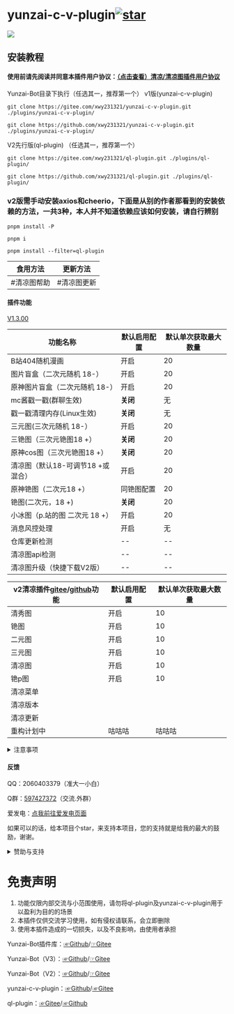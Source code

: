 # yunzai-c-v-plugin<a href='https://gitee.com/xwy231321/yunzai-c-v-plugin/stargazers'><img src='https://gitee.com/xwy231321/yunzai-c-v-plugin/badge/star.svg?theme=dark' alt='star'></img></a>



[![](https://profile-counter.glitch.me/yunzai-c-v-plugin/count.svg)](https://gitee.com/xwy231321/yunzai-c-v-plugin)

## 安装教程

#### 使用前请先阅读并同意本插件用户协议：[（点击查看）清凉/清凉图插件用户协议](https://gitee.com/xwy231321/ql-plugin/blob/master/%E7%94%A8%E6%88%B7%E5%8D%8F%E8%AE%AE.txt)

Yunzai-Bot目录下执行（任选其一，推荐第一个）
v1版(yunzai-c-v-plugin)

```
git clone https://gitee.com/xwy231321/yunzai-c-v-plugin.git ./plugins/yunzai-c-v-plugin/

```

```
git clone https://github.com/xwy231321/yunzai-c-v-plugin.git ./plugins/yunzai-c-v-plugin/

```

V2先行版(ql-plugin) （任选其一，推荐第一个）

```
git clone https://gitee.com/xwy231321/ql-plugin.git ./plugins/ql-plugin/

```
```
git clone https://github.com/xwy231321/ql-plugin.git ./plugins/ql-plugin/

```
### v2版需手动安装axios和cheerio，下面是从别的作者那看到的安装依赖的方法，一共3种，本人并不知道依赖应该如何安装，请自行辨别
```
pnpm install -P
```
```
pnpm i
```
```
pnpm install --filter=ql-plugin
```

| 食用方法 | 更新方法 |
|------|------|
| #清凉图帮助 | #清凉图更新 |


#### 插件功能 

[V1.3.00](./CHANGELOG.md)

| 功能名称                          | 默认启用配置 | 默认单次获取最大数量 |
|-------------------------------|----|------------|
| B站404随机漫画                     | 开启 | 20         |
| 图片盲盒（二次元随机 18-）               | 开启 | 20         |
| 原神图片盲盒（二次元随机 18-）             | 开启 | 20         |
| mc酱戳一戳(群聊生效)                  | **关闭** | 无          |
| 戳一戳清理内存(Linux生效)              | **关闭** | 无          |
| 三元图(三次元随机 18-）           | 开启 | 20         |
| 三铯图（三次元铯图18 +）                | **关闭** | 20         |
| 原神cos图（三次元铯图18 +）             | **关闭** | 20         |
| 清凉图（默认18-可调节18 +或混合）          | 开启 | 20         |
| 原神铯图（二次元18 +）             | 同铯图配置 | 20         |
| 铯图(二次元，18 +)  | **关闭** | 20         |
| 小冰图（p.站的图 二次元 18 +）                       | 开启 | 20          |
| 消息风控处理                        | 开启 | 无          |
| 仓库更新检测              | -- | --          |
| 清凉图api检测              | -- | --          |
| 清凉图升级（快捷下载V2版）              | -- | --          |


| v2清凉插件[gitee](https://gitee.com/xwy231321/ql-plugin)/[github](https://github.com/xwy231321/ql-plugin)功能           | 默认启用配置 | 默认单次获取最大数量 |
|-------------------------------|----|------------|
| 清秀图 | 开启 | 10 |
| 铯图 | 开启 | 10 |
| 二元图 | 开启 | 10 |
| 三元图 | 开启 | 10 |
| 清凉图 | 开启 | 10 |
| 铯p图 | 开启 | 10 |
| 清凉菜单 |  |  |
| 清凉版本 |  |  |
| 清凉更新 |  |  |
| 重构计划中 | 咕咕咕 | 咕咕咕 |

<details><summary>注意事项</summary>

其中 铯图，三铯图，原神铯图，原神cos图，清凉图可以配置黑名单群聊，见blacklist.yaml

清凉图、铯图 私聊：图片，群聊：聊天记录（概率裂图），云溪图：聊天记录，均不撤回。

群聊中使用时会遇到以下报错

```
发送消息错误:[{"type":"flash","file":"hppts://xxxxxxxxxxxx.com"}]
[ERRO] ApiRejection { code: -70, message: ' 群消息发送失败，可能被风控' }

```
属于**正常情况**。

资源占用10mb左右，仅支持v3云崽，已适配锅巴

**为减缓卡片被和谐的速度，其他功能将不再加入卡片，卡片功能仅维护现存功能。**

</details>

#### 反馈

QQ：2060403379（准大一小白）

Q群：[597427372](https://jq.qq.com/?_wv=1027&k=rPN5Kmfx)（交流.外群）

爱发电：[点我前往爱发电页面](https://afdian.net/a/yunzai-c-v-plugin/plan)

如果可以的话，给本项目个star，来支持本项目，您的支持就是给我的最大的鼓励，谢谢。


<details><summary>赞助与支持</summary>

由于插件性质特殊，内群**分享交流**只提供给开发者/赞助商等有贡献人士，在此也感谢大家一路的支持

#### 支持与赞助

鸣谢（排名不分先后）

| 名单  | 主要贡献      |
|-----|-----------|
| 小飞  | 消息风控处理等   |
| 无解  | Linux清理内存 |
| 星念  | 仓库动态检测 |
| Parker Liang  | 图库支持 |

#### 赞助名单

**赞助方式请联系作者**

仅按时间顺序排名，谢谢支持~

| 名单  | 赞助量 | 备注 |
|-----|-----|-----|
| 倾听 | 20 | 无 |
| 维拉 | 100 | 无 |
| 青骢 | 8.88 | 我好喜欢xwy |
| 喵喵喵~ | 8.88 | 欸嘿 |
| Agoni | 5.21 | sagiri天下第一可爱 |
| 黑甘雨 | 100 | 千羽 yyds |
| .. | 30 | 祝越做越好 |
| puppet | 30 | 想做八重大人的修勾 |
| 慕言 | 50 | 暂无 |
| 绝对不熬夜 | 20 | 无 |
| 琉璃·霜染月 | 15 | 无 |
| 可乐 | 10 | 无 |
| 身翻鱼咸 | 5 | 无 |
| 拥晚星 | 10 | 无 |

#### 推荐修改配置使用：

蓝奏云：[☞Windows](https://xwy2.lanzouf.com/ipg2u0im7ybi)/[☞Android](https://xwy2.lanzouf.com/iABUt0im7y8f)密码；1234，蓝奏云无法打开自行百度解决办法

gitee仓库：[☞Windows](https://gitee.com/xwy231321/cv-plugins-in-resources/blob/master/PC%E7%AB%AF%E4%BA%91%E5%B4%BDjs%E6%8F%92%E4%BB%B6%E7%BC%96%E8%BE%91%E5%99%A8.rar)/[☞Android](https://gitee.com/xwy231321/cv-plugins-in-resources/blob/master/NMM_1.12.6.apk)

注：软件源于网络

附赠近万张二次元图片下载地址[点击此处跳转仓库界面](https://gitee.com/xwy231321/cv-plugins-in-resources/tree/master/%E5%9B%BE%E5%BA%93%E9%93%BE%E6%8E%A5) ，注意，txt文件里仅为图片的下载链接，在线查看会报403，请使用批量下载的软件下载

[已知问题](https://gitee.com/xwy231321/cv-plugins-in-resources/blob/master/1.md)

</details>

# 免责声明

1. 功能仅限内部交流与小范围使用，请勿将ql-plugin及yunzai-c-v-plugin用于以盈利为目的的场景
2. 本插件仅供交流学习使用，如有侵权请联系，会立即删除
3. 使用本插件造成的一切损失，以及不良影响，由使用者承担

Yunzai-Bot插件库：[☞Github](https://github.com/yhArcadia/Yunzai-Bot-plugins-index)/[☞Gitee](https://gitee.com/yhArcadia/Yunzai-Bot-plugins-index)

Yunzai-Bot（V3）：[☞Github](https://github.com/Le-niao/Yunzai-Bot)/[☞Gitee](https://gitee.com/Le-niao/Yunzai-Bot) 

Yunzai-Bot（V2）：[☞Github](https://github.com/yoimiya-kokomi/Yunzai-Bot)/[☞Gitee](https://gitee.com/yoimiya-kokomi/Yunzai-Bot) 

yunzai-c-v-plugin：[☞Github](https://github.com/xwy231321/yunzai-c-v-plugin)/[☞Gitee](https://gitee.com/xwy231321/yunzai-c-v-plugin)

ql-plugin：[☞Gitee](https://gitee.com/xwy231321/ql-plugin)/[☞Github](https://github.com/xwy231321/ql-plugin)



